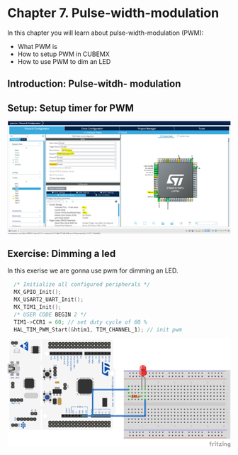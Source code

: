# Chapter 7. Pulse-width-modulation
In this chapter you will learn about pulse-width-modulation (PWM):

- What PWM is
- How to setup PWM in CUBEMX
- How to use PWM to dim an LED

## Introduction: Pulse-witdh- modulation



## Setup: Setup timer for PWM



<p align="center">
    <img src = "setup_pwm_timer.png", width="800">
</p>


## Exercise: Dimming a led

In this exerise we are gonna use pwm for dimming an LED. 

```c
  /* Initialize all configured peripherals */
  MX_GPIO_Init();
  MX_USART2_UART_Init();
  MX_TIM1_Init();
  /* USER CODE BEGIN 2 */
  TIM1->CCR1 = 60; // set duty cycle of 60 %
  HAL_TIM_PWM_Start(&htim1, TIM_CHANNEL_1); // init pwm
```




<p align="center">
    <img src = "pwm_led_bb.png", width="800">
</p>
